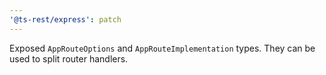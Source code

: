 ```yaml
---
'@ts-rest/express': patch
---
```


Exposed `AppRouteOptions` and `AppRouteImplementation` types. They can be used to split router handlers.

